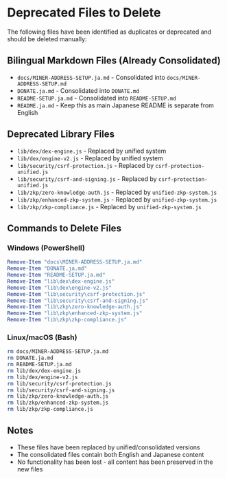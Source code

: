 # Deprecated Files to Delete

The following files have been identified as duplicates or deprecated and should be deleted manually:

## Bilingual Markdown Files (Already Consolidated)
- `docs/MINER-ADDRESS-SETUP.ja.md` - Consolidated into `docs/MINER-ADDRESS-SETUP.md`
- `DONATE.ja.md` - Consolidated into `DONATE.md`
- `README-SETUP.ja.md` - Consolidated into `README-SETUP.md`
- `README.ja.md` - Keep this as main Japanese README is separate from English

## Deprecated Library Files
- `lib/dex/dex-engine.js` - Replaced by unified system
- `lib/dex/engine-v2.js` - Replaced by unified system
- `lib/security/csrf-protection.js` - Replaced by `csrf-protection-unified.js`
- `lib/security/csrf-and-signing.js` - Replaced by `csrf-protection-unified.js`
- `lib/zkp/zero-knowledge-auth.js` - Replaced by `unified-zkp-system.js`
- `lib/zkp/enhanced-zkp-system.js` - Replaced by `unified-zkp-system.js`
- `lib/zkp/zkp-compliance.js` - Replaced by `unified-zkp-system.js`

## Commands to Delete Files

### Windows (PowerShell)
```powershell
Remove-Item "docs\MINER-ADDRESS-SETUP.ja.md"
Remove-Item "DONATE.ja.md"
Remove-Item "README-SETUP.ja.md"
Remove-Item "lib\dex\dex-engine.js"
Remove-Item "lib\dex\engine-v2.js"
Remove-Item "lib\security\csrf-protection.js"
Remove-Item "lib\security\csrf-and-signing.js"
Remove-Item "lib\zkp\zero-knowledge-auth.js"
Remove-Item "lib\zkp\enhanced-zkp-system.js"
Remove-Item "lib\zkp\zkp-compliance.js"
```

### Linux/macOS (Bash)
```bash
rm docs/MINER-ADDRESS-SETUP.ja.md
rm DONATE.ja.md
rm README-SETUP.ja.md
rm lib/dex/dex-engine.js
rm lib/dex/engine-v2.js
rm lib/security/csrf-protection.js
rm lib/security/csrf-and-signing.js
rm lib/zkp/zero-knowledge-auth.js
rm lib/zkp/enhanced-zkp-system.js
rm lib/zkp/zkp-compliance.js
```

## Notes
- These files have been replaced by unified/consolidated versions
- The consolidated files contain both English and Japanese content
- No functionality has been lost - all content has been preserved in the new files